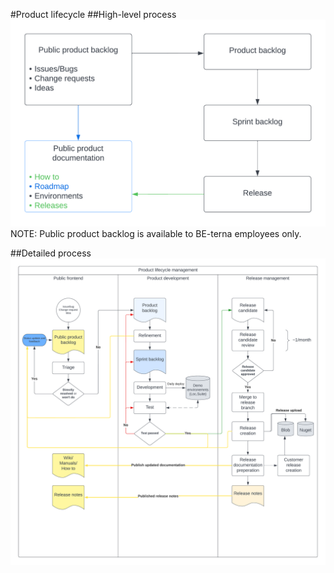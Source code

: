 #Product lifecycle
##High-level process
![](ProdLifecycleHL.png)
NOTE: Public product backlog is available to BE-terna employees only.

##Detailed process
![](ProdLifecycleDetailed.png)